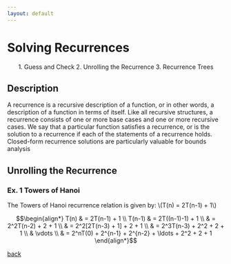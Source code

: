 ```yaml
---
layout: default
---
```


# Solving Recurrences

<p align="center">
  1. Guess and Check
  2. Unrolling the Recurrence
  3. Recurrence Trees
</p>

## Description

A recurrence is a recursive description of a function, or in other words, a description of a function in terms of itself. Like all recursive structures, a recurrence consists of one or more base cases and one or more recursive cases. We say that a particular function satisfies a recurrence, or is the solution to a recurrence if each of the statements of a recurrence holds. Closed-form recurrence solutions are particularly valuable for bounds analysis 

## Unrolling the Recurrence
### Ex. 1 Towers of Hanoi
The Towers of Hanoi recurrence relation is given by: \\(T(n) = 2T(n-1) + 1\\)

$$\begin{align*}
T(n) & = 2T(n-1) + 1 \\
T(n-1) & = 2T((n-1)-1) + 1 \\
& = 2^2T(n-2) + 2 + 1 \\
& = 2^2[2T(n-3) + 1] + 2 + 1 \\
& = 2^3T(n-3) + 2^2 + 2 + 1 \\
& \vdots \\
& = 2^nT(0) + 2^{n-1} + 2^{n-2} + \ldots + 2^2 + 2 + 1
\end{align*}$$




[back](./)


